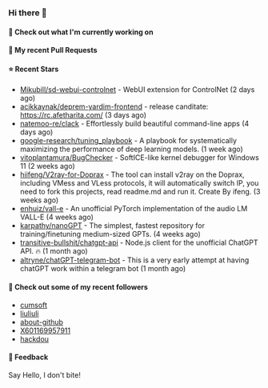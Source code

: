 ### Hi there 👋

#### 👷 Check out what I'm currently working on

#### 🔨 My recent Pull Requests


#### ⭐ Recent Stars

- [Mikubill/sd-webui-controlnet](https://github.com/Mikubill/sd-webui-controlnet) - WebUI extension for ControlNet (2 days ago)
- [acikkaynak/deprem-yardim-frontend](https://github.com/acikkaynak/deprem-yardim-frontend) - release canditate: https://rc.afetharita.com/ (3 days ago)
- [natemoo-re/clack](https://github.com/natemoo-re/clack) - Effortlessly build beautiful command-line apps (4 days ago)
- [google-research/tuning_playbook](https://github.com/google-research/tuning_playbook) - A playbook for systematically maximizing the performance of deep learning models. (1 week ago)
- [vitoplantamura/BugChecker](https://github.com/vitoplantamura/BugChecker) - SoftICE-like kernel debugger for Windows 11 (2 weeks ago)
- [hiifeng/V2ray-for-Doprax](https://github.com/hiifeng/V2ray-for-Doprax) - The tool can install v2ray on the Doprax, including VMess and VLess protocols, it will automatically switch IP, you need to fork this projects, read readme.md and run it. Create By ifeng. (3 weeks ago)
- [enhuiz/vall-e](https://github.com/enhuiz/vall-e) - An unofficial PyTorch implementation of the audio LM VALL-E  (4 weeks ago)
- [karpathy/nanoGPT](https://github.com/karpathy/nanoGPT) - The simplest, fastest repository for training/finetuning medium-sized GPTs. (4 weeks ago)
- [transitive-bullshit/chatgpt-api](https://github.com/transitive-bullshit/chatgpt-api) - Node.js client for the unofficial ChatGPT API. 🔥 (1 month ago)
- [altryne/chatGPT-telegram-bot](https://github.com/altryne/chatGPT-telegram-bot) - This is a very early attempt at having chatGPT work within a telegram bot (1 month ago)

#### 👯 Check out some of my recent followers

- [cumsoft](https://github.com/cumsoft)
- [liuliuli](https://github.com/liuliuli)
- [about-github](https://github.com/about-github)
- [X601169957911](https://github.com/X601169957911)
- [hackdou](https://github.com/hackdou)

#### 💬 Feedback

Say Hello, I don't bite!